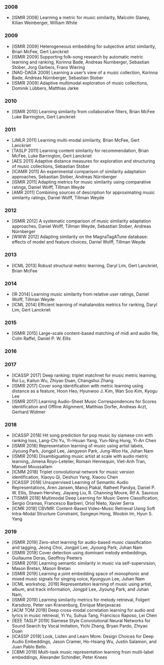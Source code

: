 ### 2008
* [ISMIR 2008] Learning a metric for music similarity, Malcolm Slaney, Kilian Weinberger, William White

### 2009
* [ISMIR 2009] Heterogeneous embedding for subjective artist similarity, Brian McFee, Gert Lanckriet
* [ISMIR 2009] Supporting folk-song research by automatic metric learning and ranking, Korinna Bade, Andreas Nurnberger, Sebastian Stober, Jorg Garbers, Frans Wiering 
* [NAG-DAGA 2009] Learning a user’s view of a music collection, Korinna Bade, Andreas Nürnberger, Sebastian Stober
* [ISMIR 2009] Adaptive multimodal exploration of music collections, Dominik Lübbers, Matthias Jarke

### 2010
* [ISMIR 2010] Learning similarity from collaborative filters, Brian McFee Luke Barrington, Gert Lanckriet

### 2011
* [JMLR 2011] Learning multi-modal similarity, Brian McFee, Gert Lanckriet
* [TASLP 2011] Learning content similarity for recommendation, Brian McFee, Luke Barrington, Gert Lanckriet 
* [AES 2011] Adaptive distance measures for exploration and structuring of music collections, Sebastian Stober
* [ICAMR 2011] An experimental comparison of similarity adaptation approaches, Sebastian Stober, Andreas Nürnberger 
* [ISMIR 2011] Adapting metrics for music similarity using comparative ratings, Daniel Wolff, Tillman Weyde
* [AMR 2011] Combining sources of description for approximating music similarity ratings, Daniel Wolff, Tillman Weyde

### 2012
* [ISMIR 2012] A systematic comparison of music similarity adaptation approaches, Daniel Wolff, Tillman Weyde, Sebastian Stober, Andreas Nürnberger 
* [WWW 2012] Adapting similarity on the MagnaTagATune database: effects of model and feature choices, Daniel Wolff, Tillman Weyde

### 2013
* [ICML 2013] Robust structural metric learning, Daryl Lim, Gert Lanckriet, Brian McFee

### 2014
* [IR 2014] Learning music similarity from relative user ratings, Daniel Wolff, Tillman Weyde
* [ICML 2014] Efficient learning of mahalanobis metrics for ranking, Daryl Lim, Gert Lanckriet

### 2015
* [ISMIR 2015] Large-scale content-based matching of midi and audio file, Colin Raffel, Daniel P. W. Ellis

### 2016

### 2017
* [ICASSP 2017] Deep ranking: triplet matchnet for music metric learning, Rui Lu, Kailun Wu, Zhiyao Duan, Changshui Zhang
* [ISMIR 2017] Cover song identification with metric learning using distance as a feature, Hoon Heo, Hyunwoo J. Kim, Wan Soo Kim, Kyogu Lee
* [ISMIR 2017] Learning Audio-Sheet Music Correspondences for Scores identification and Offline Alignment, Matthias Dorfer, Andreas Arzt, Gerhard Widmer

### 2018
* [ICASSP 2018] Hit song prediction for pop music by siamese cnn with ranking loss, Lang-Chi Yu, Yi-Hsuan Yang, Yun-Ning Hung, Yi-An Chen
* [ISMIR 2018] Representation learning of music using artist labels, Jiyoung Park, Jongpil Lee, Jangyeon Park, Jung-Woo Ha, Juhan Nam
* [ISMIR 2018] Disambiguating music artist at scale with audio metric learning, Jimena Royo-Letelier, Romain Hennequin, Viet-Anh Tran, Manuel Moussallam
* [ICMM 2018] Triplet convolutional network for music version identification, Xiaoyu Qi, Deshun Yang, Xiaoou Chen
* [ICASSP 2018] Unsupervised Learning of Semantic Audio Representations, Aren Jansen, Manoj Plakal, Ratheet Pandya, Daniel P. W. Ellis, Shawn Hershey, Jiayang Liu, R. Channing Moore, Rif A. Saurous
* [TISMIR 2018] Multimodal Deep Learning for Music Genre Classification, Sergio Oramas, Francesco Barbieri, Oriol Nieto, Xavier Serra
* [ICMR 2018] CBVMR: Content-Based Video-Music Retrieval Using Soft Intra-Modal Structure Constraint, Sungeun Hong, Woobin Im, Hyun S. Yang

### 2019
* [ISMIR 2019] Zero-shot learning for audio-based music classification and tagging, Jeong Choi, Jongpil Lee, Jiyoung Park, Juhan Nam
* [ISMIR 2019] Cover detection using dominant melody embeddings, Guillaume Doras, Geoffroy Peeters
* [ISMIR 2019] Learning semantic similarity in music via self-supervision, Mason Bretan, Mason Bretan
* [ISMIR 2019] Learning a joint embedding space of monophonic and mixed music signals for singing voice, Kyungyun Lee, Juhan Nam
* [ICML workshop, 2019] Representation learning of music using artist, album, and track information, Jongpil Lee, Jiyoung Park, and Juhan Nam,
* [ISMIR 2019] Learning similarity metrics for melody retrieval, Folgert Karsdorp, Peter van Kranenburg, Enrique Manjavacas
* [ACM TOM 2019] Deep cross-modal correlation learning for audio and lyrics in music retrieval, Yi Yu, Suhua Tang, Francisco Raposo, Lei Chen
* [IEEE TASLP 2019] Siamese Style Convolutional Neural Networks for Sound Search by Vocal Imitation, Yichi Zhang, Bryan Pardo, Zhiyao Duan
* [ICASSP 2019] Look, Listen and Learn More: Design Choices for Deep Audio Embeddings, Jason Cramer, Ho-Hsiang Wu, Justin Salamon, and Juan Pablo Bello.
* [CBMI 2019] Multi-task music representation learning from multi-label embeddings, Alexander Schindler, Peter Knees
